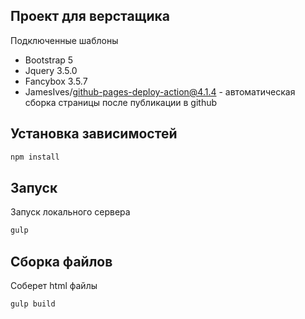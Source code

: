 ## Проект для верстащика

Подключенные шаблоны

- Bootstrap 5
- Jquery 3.5.0
- Fancybox 3.5.7
- JamesIves/github-pages-deploy-action@4.1.4 - автоматическая сборка страницы после публикации в github

## Установка зависимостей

```bash
npm install
```

## Запуск
Запуск локального сервера

```bash
gulp
```


## Сборка файлов
Соберет html файлы

```bash
gulp build
```
